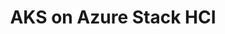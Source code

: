 ---
type: docs
title: "AKS on Azure Stack HCI"
linkTitle: "AKS on Azure Stack HCI"
weight: 3
description: >-
  If you do not yet have a Kubernetes cluster, the scenarios in this section will guide on creating an AKS cluster on Azure Stack HCI in an automated fashion.
---